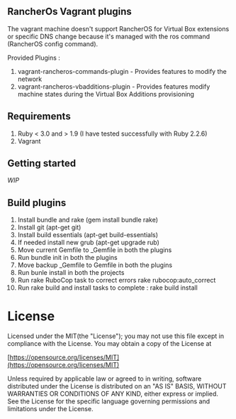 ## RancherOs Vagrant plugins

The vagrant machine doesn't support RancherOS for Virtual Box extensions or specific DNS change because it's managed with the ros command (RancherOS config command).

Provided Plugins :
1) vagrant-rancheros-commands-plugin - Provides features to modify the network
2) vagrant-rancheros-vbadditions-plugin - Provides features modify machine states during the Virtual Box Additions provisioning

## Requirements
1) Ruby < 3.0 and > 1.9 (I have tested successfully with Ruby 2.2.6)
2) Vagrant

## Getting started

_WIP_

## Build plugins

 1) Install bundle and rake (gem install bundle rake)
 2) Install git (apt-get git)
 3) Install build essentials (apt-get build-essentials)
 4) If needed install new grub (apt-get upgrade rub)
 5) Move current Gemfile to \_Gemfile in both the plugins
 6) Run bundle init in both the plugins
 7) Move backup \_Gemfile to Gemfile in both the plugins
 8) Run bunle install in both the projects
 9) Run rake RuboCop task to correct errors rake rubocop:auto_correct
10) Run rake build and install tasks to complete : rake build install

# License

Licensed under the MIT(the "License");
you may not use this file except in compliance with the License.
You may obtain a copy of the License at

[https://opensource.org/licenses/MIT](https://opensource.org/licenses/MIT)

Unless required by applicable law or agreed to in writing, software
distributed under the License is distributed on an "AS IS" BASIS,
WITHOUT WARRANTIES OR CONDITIONS OF ANY KIND, either express or implied.
See the License for the specific language governing permissions and
limitations under the License.
